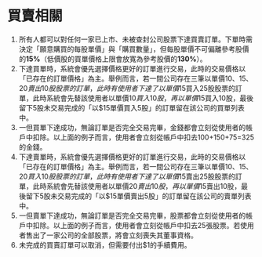 # 買賣相關

1. 所有人都可以對任何一家已上市、未被查封公司股票下達買賣訂單。下單時需決定「願意購買的每股單價」與「購買數量」，但每股單價不可偏離參考股價的**15%**（低價股的買單價格上限會放寬為參考股價的**130%**）。
2. 下達買單時，系統會優先選擇價格更好的訂單進行交易，此時的交易價格以「已存在的訂單價格」為主。舉例而言，若一間公司存在三筆以單價$10、$15、$20賣出10股股票的訂單，此時有使用者下達了以單價$15買入25股股票的訂單，此時系統會先替該使用者以單價$10買入10股，再以單價$15買入10股，最後留下5股未交易完成的「以$15單價買入5股」的訂單留在該公司的買單列表中。
3. 一但買單下達成功，無論訂單是否完全交易完畢，金錢都會立刻從使用者的帳戶中扣除。以上面的例子而言，使用者會立刻從帳戶中扣去$100+$150+$75=$325的金錢。
4. 下達賣單時，系統會優先選擇價格更好的訂單進行交易，此時的交易價格以「已存在的訂單價格」為主。舉例而言，若一間公司存在三筆以單價$10、$15、$20買入10股股票的訂單，此時有使用者下達了以單價$15賣出25股股票的訂單，此時系統會先替該使用者以單價$20賣出10股，再以單價$15賣出10股，最後留下5股未交易完成的「以$15單價賣出5股」的訂單留在該公司的賣單列表中。
5. 一但賣單下達成功，無論訂單是否完全交易完畢，股票都會立刻從使用者的帳戶中扣除。以上面的例子而言，使用者會立刻從帳戶中扣去25張股票。若使用者售出了一家公司的全部股票，將會立刻喪失其董事資格。
6. 未完成的買賣訂單可以取消，但需要付出$1的手續費用。



